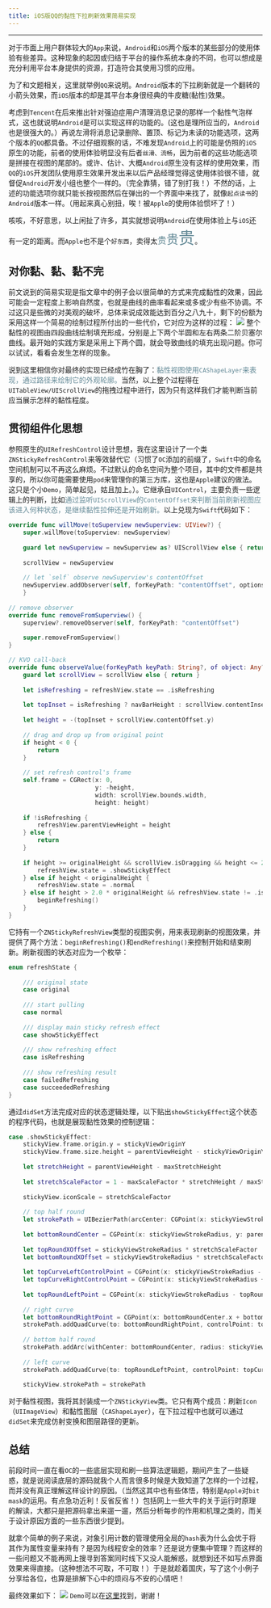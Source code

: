 ```yaml
---
title: iOS版QQ的黏性下拉刷新效果简易实现
---
```


---
对于市面上用户群体较大的`App`来说，`Android`和`iOS`两个版本的某些部分的使用体验有些差异。这种现象的起因或归结于平台的操作系统本身的不同，也可以想成是充分利用平台本身提供的资源，打造符合其使用习惯的应用。

为了和文题相关，这里就举例`QQ`来说明。`Android`版本的下拉刷新就是一个翻转的小箭头效果，而`iOS`版本的却是其平台本身很经典的牛皮糖(黏性)效果。
<!-- more -->
考虑到`Tencent`在后来推出针对强迫症用户清理消息记录的那样一个黏性气泡样式，这也就说明`Android`是可以实现这样的功能的。(这也是理所应当的，`Android`也是很强大的。）再说左滑将消息记录删除、置顶、标记为未读的功能选项，这两个版本的`QQ`都具备。不过仔细观察的话，不难发现`Android`上的可能是仿照的`iOS`原生的功能，前者的使用体验明显没有后者`丝滑、流畅`，因为前者的这些功能选项是拼接在视图的尾部的。或许、估计、大概`Android`原生没有这样的使用效果，而`QQ`的`iOS`开发团队使用原生效果开发出来以后产品经理觉得这使用体验很不错，就督促`Android`开发小组也整个一样的。（完全靠猜，错了别打我！）不然的话，上述的功能选项你就只能长按视图然后在弹出的一个界面中来找了，就像`起点读书`的`Android`版本一样。（用起来真心别扭，唉！被`Apple`的使用体验惯坏了！）

咳咳，不好意思，以上闲扯了许多，其实就想说明`Android`在使用体验上与`iOS`还有一定的距离。而`Apple`也不是个`好东西`，卖得太<font size=4 color=#638994>贵</font><font size=5 color=#638996>贵</font><font size=6 color=#638996>贵</font>。

## 对你黏、黏、黏不完
前文说到的简易实现是指文章中的例子会以很简单的方式来完成黏性的效果，因此可能会一定程度上影响自然度，也就是曲线的曲率看起来或多或少有些不协调。不过这只是些微的对美观的破坏，总体来说成效能达到百分之八九十，剩下的份额为采用这样一个简易的绘制过程所付出的一些代价，它对应为这样的过程：
![](/images/qq-refresh/qq_refresh_stroke_control.png)
整个黏性的视图由四段曲线绘制填充形成，分别是上下两个半圆和左右两条二阶贝塞尔曲线。最开始的实践方案是采用上下两个圆，就会导致曲线的填充出现问题。你可以试试，看看会发生怎样的现象。

说到这里相信你对最终的实现已经成竹在胸了：<font color=638996>黏性视图使用`CAShapeLayer`来表现，通过路径来绘制它的外观轮廓。</font>当然，以上整个过程得在`UITableView/UIScrollView`的拖拽过程中进行，因为只有这样我们才能判断当前应当展示怎样的黏性程度。

## 贯彻组件化思想
参照原生的`UIRefreshControl`设计思想，我在这里设计了一个类`ZNStickyRefreshControl`来等效替代它（习惯了`OC`添加的前缀了，`Swift`中的命名空间机制可以不再这么麻烦。不过默认的命名空间为整个项目，其中的文件都是共享的，所以你可能需要使用`pod`来管理你的第三方库，这也是`Apple`建议的做法。这只是个小`Demo`，简单起见，姑且加上。）。它继承自`UIControl`，主要负责一些逻辑上的判断，比如<font color=638996>通过监听`UIScrollView`的`ContentOffset`来判断当前刷新视图应该进入何种状态，是继续黏性拉伸还是开始刷新。</font>以上兑现为`Swift`代码如下：

```Swift
override func willMove(toSuperview newSuperview: UIView?) {
	super.willMove(toSuperview: newSuperview)
        
	guard let newSuperview = newSuperview as? UIScrollView else { return }
        
	scrollView = newSuperview
        
	// let `self` observe newSuperview's contentOffset
	newSuperview.addObserver(self, forKeyPath: "contentOffset", options: [], context: nil)
    }
    
// remove observer
override func removeFromSuperview() {
	superview?.removeObserver(self, forKeyPath: "contentOffset")
        
	super.removeFromSuperview()
}

// KVO call-back
override func observeValue(forKeyPath keyPath: String?, of object: Any?, change: [NSKeyValueChangeKey : Any]?, context: UnsafeMutableRawPointer?) {
	guard let scrollView = scrollView else { return }
        
    let isRefreshing = refreshView.state == .isRefreshing
        
    let topInset = isRefreshing ? navBarHeight : scrollView.contentInset.top
        
    let height = -(topInset + scrollView.contentOffset.y)
        
    // drag and drop up from original point
    if height < 0 {
	    return
    }
        
    // set refresh control's frame
    self.frame = CGRect(x: 0,
                        y: -height,
                        width: scrollView.bounds.width,
                        height: height)
        
    if !isRefreshing {
	    refreshView.parentViewHeight = height
    } else {
        return
    }
        
    if height >= originalHeight && scrollView.isDragging && height <= 2.0 * originalHeight {
		refreshView.state = .showStickyEffect
	} else if height < originalHeight {
        refreshView.state = .normal
    } else if height > 2.0 * originalHeight && refreshView.state != .isRefreshing {
		beginRefreshing()
    }
}
```
它持有一个`ZNStickyRefreshView`类型的视图实例，用来表现刷新的视图效果，并提供了两个方法：`beginRefreshing()`和`endRefreshing()`来控制开始和结束刷新。刷新视图的状态对应为一个枚举：

```Swift
enum refreshState {
    
    /// original state
    case original
    
    /// start pulling
    case normal
    
    /// display main sticky refresh effect
    case showStickyEffect
    
    /// show refreshing effect
    case isRefreshing
    
    /// show refreshing result
    case failedRefreshing
    case succeededRefreshing
}
```
通过`didSet`方法完成对应的状态逻辑处理，以下贴出`showStickyEffect`这个状态的程序代码，也就是展现黏性效果的控制逻辑：

```Swift
case .showStickyEffect:
	stickyView.frame.origin.y = stickyViewOriginY
    stickyView.frame.size.height = parentViewHeight - stickyViewOriginY * 2.0
                
    let stretchHeight = parentViewHeight - maxStretchHeight
                
    let stretchScaleFactor = 1 - maxScaleFactor * stretchHeight / maxStretchHeight
                
	stickyView.iconScale = stretchScaleFactor
                
	// top half round
	let strokePath = UIBezierPath(arcCenter: CGPoint(x: stickyViewStrokeRadius, y: stickyViewStrokeRadius), radius: stickyViewStrokeRadius * stretchScaleFactor, startAngle: .pi, endAngle: 2.0 * .pi, clockwise: true)
	    
	let bottomRoundCenter = CGPoint(x: stickyViewStrokeRadius, y: parentViewHeight - 2.0 * stickyViewOriginY - stickyViewStrokeRadius * stretchScaleFactor * stretchScaleFactor)
	
	let topRoundXOffset = stickyViewStrokeRadius * stretchScaleFactor
	let bottomRoundXOffset = stickyViewStrokeRadius * stretchScaleFactor * stretchScaleFactor
	
	let topCurveLeftControlPoint = CGPoint(x: stickyViewStrokeRadius - bottomRoundXOffset, y: stickyViewStrokeRadius + (bottomRoundCenter.y - stickyViewStrokeRadius) / 2)
	let topCurveRightControlPoint = CGPoint(x: stickyViewStrokeRadius + bottomRoundXOffset, y: stickyViewStrokeRadius + (bottomRoundCenter.y - stickyViewStrokeRadius) / 2)
	            
	let topRoundLeftPoint = CGPoint(x: stickyViewStrokeRadius - topRoundXOffset, y: stickyViewStrokeRadius)
	            
	// right curve
	let bottomRoundRightPoint = CGPoint(x: bottomRoundCenter.x + bottomRoundXOffset, y: bottomRoundCenter.y)
	strokePath.addQuadCurve(to: bottomRoundRightPoint, controlPoint: topCurveRightControlPoint)
	            
	// bottom half round
	strokePath.addArc(withCenter: bottomRoundCenter, radius: stickyViewStrokeRadius * stretchScaleFactor * stretchScaleFactor, startAngle: 0, endAngle: .pi, clockwise: true)
	            
	// left curve
	strokePath.addQuadCurve(to: topRoundLeftPoint, controlPoint: topCurveLeftControlPoint)
	            
	stickyView.strokePath = strokePath
```
对于黏性视图，我将其封装成一个`ZNStickyView`类。它只有两个成员：刷新`Icon`（`UIImageView`）和黏性图层（`CAShapeLayer`），在下拉过程中也就可以通过`didSet`来完成仿射变换和图层路径的更新。

## 总结
前段时间一直在看`OC`的一些底层实现和刷一些算法逻辑题，期间产生了一些疑惑，就是说阅读底层的源码就我个人而言很多时候是大致知道了怎样的一个过程，而并没有真正理解这样设计的原因。（当然这其中也有些体悟，特别是`Apple`对`bit mask`的运用。有点急功近利！反省反省！）包括网上一些大牛的关于运行时原理的解读，大都只是把源码拿出来遛一遛，然后分析每步的作用和机理之类的，而关于设计原因方面的一些东西很少提到。

就拿个简单的例子来说，对象引用计数的管理使用全局的`hash`表为什么会优于将其作为属性变量来持有？是因为线程安全的效率？还是说方便集中管理？而这样的一些问题又不能再网上搜寻到答案同时线下又没人能解惑，就想到还不如写点界面效果来得直接。（这种想法不可取，不可取！）于是就趁着国庆，写了这个小例子分享给各位，也算是排解下心中的烦闷与不安的心情吧！

最终效果如下：
![](/images/qq-refresh/qq_refresh_display.gif)
`Demo`可以在[这里](https://github.com/ZeroOnet/ZNStickyRefresher)找到，谢谢！